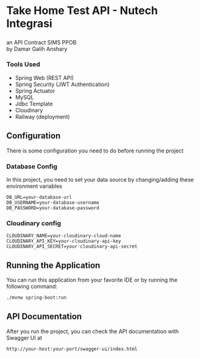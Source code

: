 # Take Home Test API - Nutech Integrasi

#####
an API Contract SIMS PPOB <br>
by Damar Galih Anshary

### Tools Used

* Spring Web (REST API)
* Spring Security (JWT Authentication)
* Spring Actuator
* MySQL
* Jdbc Template
* Cloudinary
* Railway (deployment)


## Configuration

There is some configuration you need to do before running the project

### Database Config
In this project, you need to set your data source by changing/adding these environment variables 

```properties
DB_URL=your-database-url
DB_USERNAME=your-database-username
DB_PASSWORD=your-database-password
```

### Cloudinary config
```properties
CLOUDINARY_NAME=your-cloudinary-cloud-name
CLOUDINARY_API_KEY=your-cloudinary-api-key
CLOUDINARY_API_SECRET=your-cloudinary-api-secret
```

## Running the Application

You can run this application from your favorite IDE or by running the following command:
```bash
./mvnw spring-boot:run
```

## API Documentation

After you run the project, you can check the API documentation with Swagger UI at

```
http://your-host:your-port/swagger-ui/index.html
``` 
